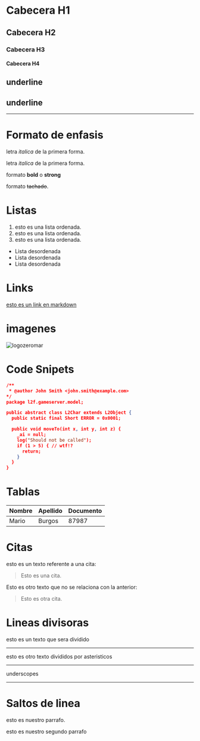 # Cabecera H1
## Cabecera H2
### Cabecera H3
#### Cabecera H4

underline
---------

underline
---------
---------

# Formato de enfasis
letra *italica* de la primera forma.

letra _italica_ de la primera forma.

formato **bold** o __strong__

formato ~~tachado~~.

# Listas
1. esto es una lista ordenada.
1. esto es una lista ordenada.
1. esto es una lista ordenada.

- Lista desordenada
- Lista desordenada
- Lista desordenada

# Links
[esto es un link en markdown](http://www.zeromar.net)

# imagenes
![logozeromar](https://www.gitkraken.com/img/happy-kraken.svg)

# Code Snipets
```JSON
/**
 * @author John Smith <john.smith@example.com>
*/
package l2f.gameserver.model;

public abstract class L2Char extends L2Object {
  public static final Short ERROR = 0x0001;

  public void moveTo(int x, int y, int z) {
    _ai = null;
    log("Should not be called");
    if (1 > 5) { // wtf!?
      return;
    }
  }
}
```
# Tablas
| Nombre | Apellido | Documento |
| ------ | -------- | --------- |
| Mario | Burgos | 87987 |


# Citas

esto es un texto referente a una cita:
> Esto es una cita.

Esto es otro texto que no se relaciona con la anterior:
> Esto es otra cita.

# Lineas divisoras

esto es un texto que sera dividido

---

esto es otro texto divididos por asteristicos

***

underscopes

___

# Saltos de linea

esto es nuestro parrafo. 

esto es nuestro segundo parrafo










